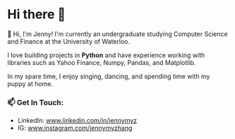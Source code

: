 # Hi there 👋

🌱 Hi, I'm Jenny! I'm currently an undergraduate studying Computer Science and Finance at the University of Waterloo.

I love building projects in **Python** and have experience working with libraries such as Yahoo Finance, Numpy, Pandas, and Matplotlib.

In my spare time, I enjoy singing, dancing, and spending time with my puppy at home. 

### 📫 Get In Touch: 
* LinkedIn: www.linkedin.com/in/jennymyz 
* IG: www.instagram.com/jennymyzhang
